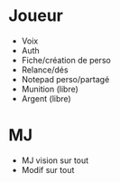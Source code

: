 Joueur
======
* Voix
* Auth
* Fiche/création de perso
* Relance/dés
* Notepad perso/partagé
* Munition (libre)
* Argent (libre)

MJ
======
* MJ vision sur tout
* Modif sur tout